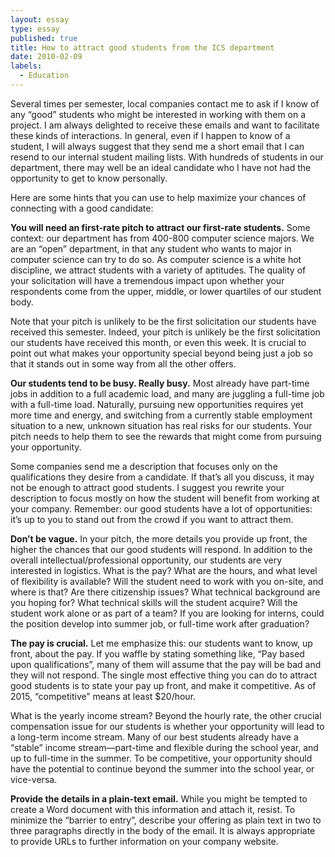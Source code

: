 ```yaml
---
layout: essay
type: essay
published: true
title: How to attract good students from the ICS department
date: 2010-02-09
labels:
  - Education
---
```


Several times per semester, local companies contact me to ask if I know of any “good” students who might be interested in working with them on a project. I am always delighted to receive these emails and want to facilitate these kinds of interactions.  In general, even if I happen to know of a student, I will always suggest that they send me a short email that I can resend to our internal student mailing lists.  With hundreds of students in our department, there may well be an ideal candidate who I have not had the opportunity to get to know personally.

Here are some hints that you can use to help maximize your chances of connecting with a good candidate:

**You will need an first-rate pitch to attract our first-rate students.** Some context: our department has from 400-800 computer science majors.  We are an “open” department, in that any student who wants to major in computer science can try to do so.   As computer science is a white hot discipline, we attract students with a variety of aptitudes.  The quality of your solicitation will have a tremendous impact upon whether your respondents come from the upper, middle, or lower quartiles of our student body.

Note that your pitch is unlikely to be the first solicitation our students have received this semester. Indeed, your pitch is unlikely be the first solicitation our students have received this month, or even this week.  It is crucial to point out what makes your opportunity special beyond being just a job so that it stands out in some way from all the other offers.

**Our students tend to be busy. Really busy.**  Most already have part-time jobs in addition to a full academic load, and many are juggling a full-time job with a full-time load.  Naturally, pursuing new opportunities requires yet more time and energy, and switching from a currently stable employment situation to a new, unknown situation has real risks for our students.  Your pitch needs to help them to see the rewards that might come from pursuing your opportunity.

Some companies send me a description that focuses only on the qualifications they desire from a candidate.   If that’s all you discuss, it may not be enough to attract good students.  I suggest you rewrite your description to focus mostly on how the student will benefit from working at your company. Remember: our good students have a lot of opportunities: it’s up to you to stand out from the crowd if you want to attract them.

**Don’t be vague.**  In your pitch, the more details you provide up front, the higher the chances that our good students will respond.  In addition to the overall intellectual/professional opportunity, our students are very interested in logistics.  What is the pay? What are the hours, and what level of flexibility is available? Will the student need to work with you on-site, and where is that?  Are there citizenship issues? What technical background are you hoping for?  What technical skills will the student acquire?  Will the student work alone or as part of a team? If you are looking for interns, could the position develop into summer job, or full-time work after graduation?

**The pay is crucial.** Let me emphasize this:  our students want to know, up front, about the pay.  If you waffle by stating something like, “Pay based upon qualifications”, many of them will assume that the pay will be bad and they will not respond.  The single most effective thing you can do to attract good students is to state your pay up front, and make it competitive. As of 2015, “competitive” means at least $20/hour.

What is the yearly income stream? Beyond the hourly rate, the other crucial compensation issue for our students is whether your opportunity will lead to a long-term income stream. Many of our best students already have a “stable” income stream—part-time and flexible during the school year, and up to full-time in the summer.  To be competitive, your opportunity should have the potential to continue beyond the summer into the school year, or vice-versa.

**Provide the details in a plain-text email.** While you might be tempted to create a Word document with this information and attach it, resist.  To minimize the “barrier to entry”, describe your offering as plain text in two to three paragraphs directly in the body of the email. It is always appropriate to provide URLs to further information on your company website.
